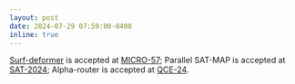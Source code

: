 ```yaml
---
layout: post
date: 2024-07-29 07:59:00-0400
inline: true
---
```


[Surf-deformer](https://arxiv.org/pdf/2405.06941) is accepted at [MICRO-57](https://microarch.org/micro57/); Parallel SAT-MAP is accepted at [SAT-2024](https://satisfiability.org/SAT24/); Alpha-router is accepted at [QCE-24](https://qce.quantum.ieee.org/2024/).
